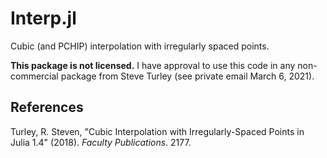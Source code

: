# Interp.jl

Cubic (and PCHIP) interpolation with irregularly spaced points.

**This package is not licensed.** I have approval to use this code in any non-commercial package from Steve Turley (see private email March 6, 2021).

## References

Turley, R. Steven, "Cubic Interpolation with Irregularly-Spaced Points in Julia 1.4" (2018). _Faculty Publications_. 2177. [](https://scholarsarchive.byu.edu/facpub/2177)

